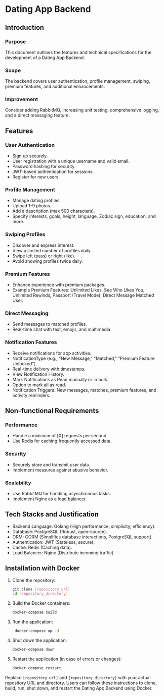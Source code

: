 # Dating App Backend

## Introduction

### Purpose
This document outlines the features and technical specifications for the development of a Dating App Backend.

### Scope
The backend covers user authentication, profile management, swiping, premium features, and additional enhancements.

### Improvement
Consider adding RabbitMQ, increasing unit testing, comprehensive logging, and a direct messaging feature.

## Features

### User Authentication
- Sign up securely.
- User registration with a unique username and valid email.
- Password hashing for security.
- JWT-based authentication for sessions.
- Register for new users.

### Profile Management
- Manage dating profiles.
- Upload 1-9 photos.
- Add a description (max 500 characters).
- Specify interests, goals, height, language, Zodiac sign, education, and more.

### Swiping Profiles
- Discover and express interest.
- View a limited number of profiles daily.
- Swipe left (pass) or right (like).
- Avoid showing profiles twice daily.

### Premium Features
- Enhance experience with premium packages.
- Example Premium Features: Unlimited Likes, See Who Likes You, Unlimited Rewinds, Passport (Travel Mode), Direct Message Matched User.

### Direct Messaging
- Send messages to matched profiles.
- Real-time chat with text, emojis, and multimedia.

### Notification Features
- Receive notifications for app activities.
- NotificationType (e.g., "New Message," "Matched," "Premium Feature Unlocked").
- Real-time delivery with timestamps.
- View Notification History.
- Mark Notifications as Read manually or in bulk.
- Option to mark all as read.
- Notification Triggers: New messages, matches, premium features, and activity reminders.

## Non-functional Requirements

### Performance
- Handle a minimum of [X] requests per second.
- Use Redis for caching frequently accessed data.

### Security
- Securely store and transmit user data.
- Implement measures against abusive behavior.

### Scalability
- Use RabbitMQ for handling asynchronous tasks.
- Implement Nginx as a load balancer.

## Tech Stacks and Justification

- Backend Language: Golang (High performance, simplicity, efficiency).
- Database: PostgreSQL (Robust, open-source).
- ORM: GORM (Simplifies database interactions, PostgreSQL support).
- Authentication: JWT (Stateless, secure).
- Cache: Redis (Caching data).
- Load Balancer: Nginx (Distribute incoming traffic).

## Installation with Docker

1. Clone the repository:
   ```bash
   git clone [repository_url]
   cd [repository_directory]

2. Build the Docker containers:
   ```bash
   docker-compose build

3. Run the application:
   ```bash
    docker-compose up -d

4. Shut down the application:
   ```bash
   docker-compose down

5. Restart the application (in case of errors or changes):
   ```bash
   docker-compose restart

Replace `[repository_url]` and `[repository_directory]` with your actual repository URL and directory. Users can follow these instructions to clone, build, run, shut down, and restart the Dating App Backend using Docker.